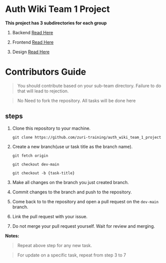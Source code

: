 
  
  
  

#  Auth Wiki Team 1 Project

  
  

**This project has 3 subdirectories for each group**

  

1.  Backend [Read Here](https://github.com/zuri-training/auth_wiki_team_1_project/blob/main/backend)

2.  Frontend [Read Here](https://github.com/zuri-training/auth_wiki_team_1_project/blob/main/frontend)

3.  Design [Read Here](https://github.com/zuri-training/auth_wiki_team_1_project/blob/main/design)

  

#  Contributors Guide

  

> You should contribute based on your sub-team directory. Failure to do that will lead to rejection. 

> No Need to fork the repository. All tasks will be done here

steps
--

1.  Clone this repository to your machine.

	`git clone https://github.com/zuri-training/auth_wiki_team_1_project`

2.  Create a new branch(use ur task title as the branch name).

	`git fetch origin`

	`git checkout dev-main`

	`git checkout -b {task-title}`

3.  Make all changes on the branch you just created branch.

4.  Commit changes to the branch and push to the repository.

5.  Come back to to the repository and open a pull request on the `dev-main` branch.

6.  Link the pull request with your issue.

7.  Do not merge your pull request yourself. Wait for review and merging.

  

**Notes:**
>Repeat above step for any new task. 

>For update on a specific task, repeat from step 3 to 7